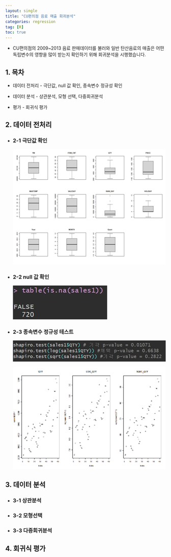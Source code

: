 ```yaml
---
layout: single
title: "CU편의점 음료 매출 회귀분석"
categories: regression
tag: [R]
toc: true 
---
```


- CU편의점의 2009~2013 음료 판매데이터를 불러와 일반 탄산음료의 매출은 어떤 독립변수의 영향을 많이 받는지 확인하기 위해 회귀분석을 시행했습니다.

## 1. 목차

- 데이터 전처리 - 극단값, null 값 확인, 종속변수 정규성 확인

- 데이터 분석 - 상관분석, 모형 선택, 다중회귀분석

- 평가 - 회귀식 평가

## 2. 데이터 전처리

- ### 2-1 극단값 확인
  
  ![이상치확인BOXPLOT.jpeg](_images/2023-07-19-first/db4f1ab0ccd1d67a325ae6027fdb4a3dd093f13c.jpeg)

- ### 2-2  null 값 확인
  
  ![결측치 확인.JPG](_images/2023-07-19-first/99fa877cfb8276219a018f4c37e81cc0459fccf4.JPG)

- ### 2-3 종속변수 정규성 테스트
  
  ![종속변수변환.JPG](_images/2023-07-19-first/f68fb887e33808af1c17644f17b58eeb0f2841e5.JPG)
  
  ![종속변수변환Rplot.png](_images/2023-07-19-first/e0ef6b909c6ebce456ccbf14579af4bba5e354b7.png)

## 3. 데이터 분석

- ### 3-1 상관분석

- ### 3-2 모형선택

- ### 3-3 다중회귀분석

## 4. 회귀식 평가
